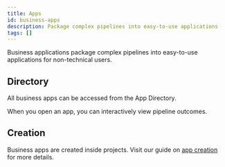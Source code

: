 ```yaml
---
title: Apps
id: business-apps
description: Package complex pipelines into easy-to-use applications
tags: []
---
```


Business applications package complex pipelines into easy-to-use applications for non-technical users.

## Directory

All business apps can be accessed from the App Directory.

When you open an app, you can interactively view pipeline outcomes.

## Creation

Business apps are created inside projects. Visit our guide on [app creation](docs/analysts/business-apps/app-creation.md) for more details.
